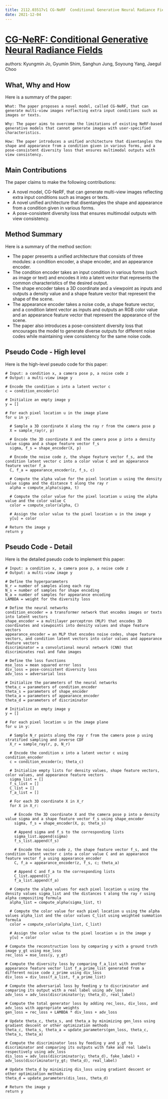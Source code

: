 ```yaml
---
title: 2112.03517v1 CG-NeRF  Conditional Generative Neural Radiance Fields
date: 2021-12-04
---
```


# [CG-NeRF: Conditional Generative Neural Radiance Fields](http://arxiv.org/abs/2112.03517v1)

authors: Kyungmin Jo, Gyumin Shim, Sanghun Jung, Soyoung Yang, Jaegul Choo


## What, Why and How

[1]: https://arxiv.org/pdf/2112.03517v1.pdf "arXiv:2112.03517v1 [cs.CV] 7 Dec 2021"
[2]: https://arxiv.org/abs/2112.03517v1 "CG-NeRF: Conditional Generative Neural Radiance Fields"
[3]: https://arxiv.org/abs/2212.03517 "AsyInst: Asymmetric Affinity with DepthGrad and Color for Box ..."

Here is a summary of the paper:

```
What: The paper proposes a novel model, called CG-NeRF, that can generate multi-view images reflecting extra input conditions such as images or texts.

Why: The paper aims to overcome the limitations of existing NeRF-based generative models that cannot generate images with user-specified characteristics.

How: The paper introduces a unified architecture that disentangles the shape and appearance from a condition given in various forms, and a pose-consistent diversity loss that ensures multimodal outputs with view consistency.
```

## Main Contributions

[1]: https://arxiv.org/pdf/2112.03517v1.pdf "arXiv:2112.03517v1 [cs.CV] 7 Dec 2021"
[2]: https://arxiv.org/abs/2112.03517v1 "CG-NeRF: Conditional Generative Neural Radiance Fields"
[3]: https://arxiv.org/abs/2212.03517 "AsyInst: Asymmetric Affinity with DepthGrad and Color for Box ..."

The paper claims to make the following contributions:

- A novel model, CG-NeRF, that can generate multi-view images reflecting extra input conditions such as images or texts.
- A novel unified architecture that disentangles the shape and appearance from a condition given in various forms.
- A pose-consistent diversity loss that ensures multimodal outputs with view consistency.

## Method Summary

[1]: https://arxiv.org/pdf/2112.03517v1.pdf "arXiv:2112.03517v1 [cs.CV] 7 Dec 2021"
[2]: https://arxiv.org/abs/2112.03517v1 "CG-NeRF: Conditional Generative Neural Radiance Fields"
[3]: https://arxiv.org/abs/2212.03517 "AsyInst: Asymmetric Affinity with DepthGrad and Color for Box ..."

Here is a summary of the method section:

- The paper presents a unified architecture that consists of three modules: a condition encoder, a shape encoder, and an appearance encoder.
- The condition encoder takes an input condition in various forms (such as image or text) and encodes it into a latent vector that represents the common characteristics of the desired output.
- The shape encoder takes a 3D coordinate and a viewpoint as inputs and outputs a density value and a shape feature vector that represent the shape of the scene.
- The appearance encoder takes a noise code, a shape feature vector, and a condition latent vector as inputs and outputs an RGB color value and an appearance feature vector that represent the appearance of the scene.
- The paper also introduces a pose-consistent diversity loss that encourages the model to generate diverse outputs for different noise codes while maintaining view consistency for the same noise code.

## Pseudo Code - High level

Here is the high-level pseudo code for this paper:

```
# Input: a condition x, a camera pose p, a noise code z
# Output: a multi-view image y

# Encode the condition x into a latent vector c
c = condition_encoder(x)

# Initialize an empty image y
y = []

# For each pixel location u in the image plane
for u in y:

  # Sample a 3D coordinate X along the ray r from the camera pose p
  X = sample_ray(r, p)

  # Encode the 3D coordinate X and the camera pose p into a density value sigma and a shape feature vector f_s
  sigma, f_s = shape_encoder(X, p)

  # Encode the noise code z, the shape feature vector f_s, and the condition latent vector c into a color value C and an appearance feature vector f_a
  C, f_a = appearance_encoder(z, f_s, c)

  # Compute the alpha value for the pixel location u using the density value sigma and the distance t along the ray r
  alpha = compute_alpha(sigma, t)

  # Compute the color value for the pixel location u using the alpha value and the color value C
  color = compute_color(alpha, C)

  # Assign the color value to the pixel location u in the image y
  y[u] = color

# Return the image y
return y
```

## Pseudo Code - Detail

Here is the detailed pseudo code to implement this paper:

```
# Input: a condition x, a camera pose p, a noise code z
# Output: a multi-view image y

# Define the hyperparameters
N_r = number of samples along each ray
N_s = number of samples for shape encoding
N_a = number of samples for appearance encoding
LAMBDA = weight for the diversity loss

# Define the neural networks
condition_encoder = a transformer network that encodes images or texts into latent vectors
shape_encoder = a multilayer perceptron (MLP) that encodes 3D coordinates and viewpoints into density values and shape feature vectors
appearance_encoder = an MLP that encodes noise codes, shape feature vectors, and condition latent vectors into color values and appearance feature vectors
discriminator = a convolutional neural network (CNN) that discriminates real and fake images

# Define the loss functions
mse_loss = mean squared error loss
div_loss = pose-consistent diversity loss
adv_loss = adversarial loss

# Initialize the parameters of the neural networks
theta_c = parameters of condition_encoder
theta_s = parameters of shape_encoder
theta_a = parameters of appearance_encoder
theta_d = parameters of discriminator

# Initialize an empty image y
y = []

# For each pixel location u in the image plane
for u in y:

  # Sample N_r points along the ray r from the camera pose p using stratified sampling and inverse CDF
  X_r = sample_ray(r, p, N_r)

  # Encode the condition x into a latent vector c using condition_encoder
  c = condition_encoder(x; theta_c)

  # Initialize empty lists for density values, shape feature vectors, color values, and appearance feature vectors
  sigma_list = []
  f_s_list = []
  C_list = []
  f_a_list = []

  # For each 3D coordinate X in X_r
  for X in X_r:

    # Encode the 3D coordinate X and the camera pose p into a density value sigma and a shape feature vector f_s using shape_encoder
    sigma, f_s = shape_encoder(X, p; theta_s)

    # Append sigma and f_s to the corresponding lists
    sigma_list.append(sigma)
    f_s_list.append(f_s)

    # Encode the noise code z, the shape feature vector f_s, and the condition latent vector c into a color value C and an appearance feature vector f_a using appearance_encoder
    C, f_a = appearance_encoder(z, f_s, c; theta_a)

    # Append C and f_a to the corresponding lists
    C_list.append(C)
    f_a_list.append(f_a)

  # Compute the alpha values for each pixel location u using the density values sigma_list and the distances t along the ray r using alpha compositing formula
  alpha_list = compute_alpha(sigma_list, t)

  # Compute the color value for each pixel location u using the alpha values alpha_list and the color values C_list using weighted summation formula
  color = compute_color(alpha_list, C_list)

  # Assign the color value to the pixel location u in the image y
  y[u] = color

# Compute the reconstruction loss by comparing y with a ground truth image y_gt using mse_loss
rec_loss = mse_loss(y, y_gt)

# Compute the diversity loss by comparing f_a_list with another appearance feature vector list f_a_prime_list generated from a different noise code z_prime using div_loss
div_loss = div_loss(f_a_list, f_a_prime_list)

# Compute the adversarial loss by feeding y to discriminator and comparing its output with a real label using adv_loss
adv_loss = adv_loss(discriminator(y; theta_d), real_label)

# Compute the total generator loss by adding rec_loss, div_loss, and adv_loss with appropriate weights
gen_loss = rec_loss + LAMBDA * div_loss + adv_loss

# Update theta_c, theta_s, and theta_a by minimizing gen_loss using gradient descent or other optimization methods
theta_c, theta_s, theta_a = update_parameters(gen_loss, theta_c, theta_s, theta_a)

# Compute the discriminator loss by feeding y and y_gt to discriminator and comparing its outputs with fake and real labels respectively using adv_loss
dis_loss = adv_loss(discriminator(y; theta_d), fake_label) + adv_loss(discriminator(y_gt; theta_d), real_label)

# Update theta_d by minimizing dis_loss using gradient descent or other optimization methods
theta_d = update_parameters(dis_loss, theta_d)

# Return the image y
return y

```